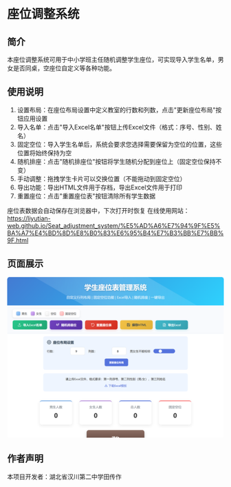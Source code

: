 # 座位调整系统

## 简介

本座位调整系统可用于中小学班主任随机调整学生座位，可实现导入学生名单，男女是否同桌，空座位自定义等各种功能。



## 使用说明

1. 设置布局：在座位布局设置中定义教室的行数和列数，点击"更新座位布局"按钮应用设置
2. 导入名单：点击"导入Excel名单"按钮上传Excel文件（格式：序号、性别、姓名）
3. 固定空位：导入学生名单后，系统会要求您选择需要保留为空位的位置，这些位置将始终保持为空
4. 随机排座：点击"随机排座位"按钮将学生随机分配到座位上（固定空位保持不变）
5. 手动调整：拖拽学生卡片可以交换位置（不能拖动到固定空位）
6. 导出功能：导出HTML文件用于存档，导出Excel文件用于打印
7. 重置座位：点击"重置座位表"按钮清除所有学生数据

座位表数据会自动保存在浏览器中，下次打开时恢复
在线使用网站：https://liyutian-web.github.io/Seat_adjustment_system/%E5%AD%A6%E7%94%9F%E5%BA%A7%E4%BD%8D%E8%B0%83%E6%95%B4%E7%B3%BB%E7%BB%9F.html

## 页面展示

![image-20250802144125736](./README.assets/image-20250802144125736.png)

## 作者声明

本项目开发者：湖北省汉川第二中学田传作
